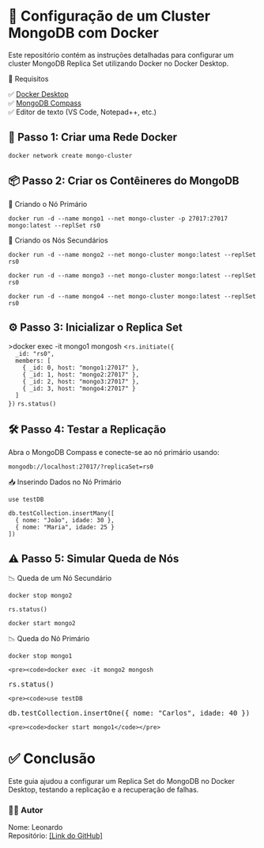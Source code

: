 <h1>🚀 Configuração de um Cluster MongoDB com Docker</h1>

Este repositório contém as instruções detalhadas para configurar um cluster MongoDB Replica Set utilizando Docker no Docker Desktop.

📌 Requisitos

✅ <a href="https://www.docker.com/products/docker-desktop">Docker Desktop</a></li><br />
✅ <a href="https://www.mongodb.com/try/download/compass">MongoDB Compass</a></li><br />
✅ Editor de texto (VS Code, Notepad++, etc.)</li>

<h2>🔧 Passo 1: Criar uma Rede Docker </h2>
<pre><code>docker network create mongo-cluster</code></pre>


<h2>📦 Passo 2: Criar os Contêineres do MongoDB</h2>

🌟 Criando o Nó Primário
<pre><code>docker run -d --name mongo1 --net mongo-cluster -p 27017:27017 mongo:latest --replSet rs0</code></pre>

🌟 Criando os Nós Secundários
<pre><code>docker run -d --name mongo2 --net mongo-cluster mongo:latest --replSet rs0

docker run -d --name mongo3 --net mongo-cluster mongo:latest --replSet rs0

docker run -d --name mongo4 --net mongo-cluster mongo:latest --replSet rs0</code></pre>

<h2>⚙️ Passo 3: Inicializar o Replica Set </h2>
>docker exec -it mongo1 mongosh
    <<code>rs.initiate({
  _id: "rs0",
  members: [
    { _id: 0, host: "mongo1:27017" },
    { _id: 1, host: "mongo2:27017" },
    { _id: 2, host: "mongo3:27017" },
    { _id: 3, host: "mongo4:27017" }
  ]
})</code>
    <code>rs.status()</code>


<h2>🛠️ Passo 4: Testar a Replicação </h2>

Abra o MongoDB Compass e conecte-se ao nó primário usando:
<pre><code>mongodb://localhost:27017/?replicaSet=rs0</code></pre>

📥 Inserindo Dados no Nó Primário
<pre><code>use testDB

db.testCollection.insertMany([
  { nome: "João", idade: 30 },
  { nome: "Maria", idade: 25 }
])</code></pre>

<h2>⚠️ Passo 5: Simular Queda de Nós</h2>

📉 Queda de um Nó Secundário
<pre><code>docker stop mongo2</code></pre>
<pre><code>rs.status()</code></pre>
<pre><code>docker start mongo2</code></pre>

📉 Queda do Nó Primário
<pre><code>docker stop mongo1</code></pre>
    <pre><code>docker exec -it mongo2 mongosh
<pre>rs.status()</code></pre>
    <pre><code>use testDB
<pre>db.testCollection.insertOne({ nome: "Carlos", idade: 40 })</code></pre>
    <pre><code>docker start mongo1</code></pre>





<h1>✅ Conclusão</h1>

Este guia ajudou a configurar um Replica Set do MongoDB no Docker Desktop, testando a replicação e a recuperação de falhas.



<h3> 👨‍💻 Autor </h3>

Nome: Leonardo <br />
Repositório: [[Link do GitHub]](https://github.com/leoouu/Docker)
